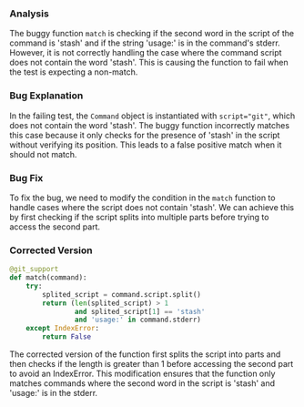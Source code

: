 ### Analysis
The buggy function `match` is checking if the second word in the script of the command is 'stash' and if the string 'usage:' is in the command's stderr. However, it is not correctly handling the case where the command script does not contain the word 'stash'. This is causing the function to fail when the test is expecting a non-match.

### Bug Explanation
In the failing test, the `Command` object is instantiated with `script="git"`, which does not contain the word 'stash'. The buggy function incorrectly matches this case because it only checks for the presence of 'stash' in the script without verifying its position. This leads to a false positive match when it should not match.

### Bug Fix
To fix the bug, we need to modify the condition in the `match` function to handle cases where the script does not contain 'stash'. We can achieve this by first checking if the script splits into multiple parts before trying to access the second part.

### Corrected Version
```python
@git_support
def match(command):
    try:
        splited_script = command.script.split()
        return (len(splited_script) > 1
                and splited_script[1] == 'stash'
                and 'usage:' in command.stderr)
    except IndexError:
        return False
``` 

The corrected version of the function first splits the script into parts and then checks if the length is greater than 1 before accessing the second part to avoid an IndexError. This modification ensures that the function only matches commands where the second word in the script is 'stash' and 'usage:' is in the stderr.